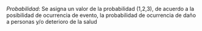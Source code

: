 *Probabilidad*: Se asigna un valor de la probabilidad (1,2,3), de
acuerdo a la posibilidad de ocurrencia de evento, la probabilidad de ocurrencia
de daño a personas y/o deterioro de la salud